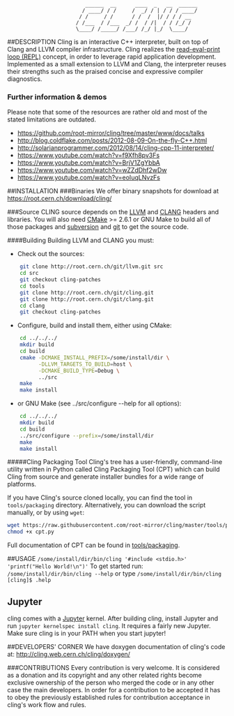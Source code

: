 ```
                         ______  __      ____  _   __  ______
                        / ____/ / /     /  _/ / | / / / ____/
                       / /     / /      / /  /  |/ / / / __
                      / /___  / /___  _/ /  / /|  / / /_/ /
                      \____/ /_____/ /___/ /_/ |_/  \____/

```


##DESCRIPTION
Cling is an interactive C++ interpreter, built on top of Clang and LLVM compiler infrastructure. Cling realizes the [read-eval-print loop (REPL)](http://en.wikipedia.org/wiki/Read%E2%80%93eval%E2%80%93print_loop) concept, in order to leverage rapid application development. Implemented as a small extension to LLVM and Clang, the interpreter reuses their strengths such as the praised concise and expressive compiler diagnostics.

### Further information & demos
  Please note that some of the resources are rather old and most of the stated limitations are outdated.
  * https://github.com/root-mirror/cling/tree/master/www/docs/talks
  * http://blog.coldflake.com/posts/2012-08-09-On-the-fly-C++.html
  * http://solarianprogrammer.com/2012/08/14/cling-cpp-11-interpreter/
  * https://www.youtube.com/watch?v=f9Xfh8pv3Fs
  * https://www.youtube.com/watch?v=BrjV1ZgYbbA
  * https://www.youtube.com/watch?v=wZZdDhf2wDw
  * https://www.youtube.com/watch?v=eoIuqLNvzFs

##INSTALLATION
###Binaries
  We offer binary snapshots for download at https://root.cern.ch/download/cling/

###Source
  CLING source depends on the [LLVM][1] and [CLANG][2] headers and libraries.
You will also need [CMake][3] >= 2.6.1 or GNU Make to build all of those
packages and [subversion][4] and [git][5] to get the source code.

   [1]: http://llvm.org
   [2]: http://clang.llvm.org
   [3]: http://cmake.org
   [4]: http://subversion.tigris.org
   [5]: http://git-scm.com

####Building
  Building LLVM and CLANG you must:
   * Check out the sources:
```bash
    git clone http://root.cern.ch/git/llvm.git src
    cd src
    git checkout cling-patches
    cd tools
    git clone http://root.cern.ch/git/cling.git
    git clone http://root.cern.ch/git/clang.git
    cd clang
    git checkout cling-patches
```
   * Configure, build and install them, either using CMake:

```bash
    cd ../../../
    mkdir build
    cd build
    cmake -DCMAKE_INSTALL_PREFIX=/some/install/dir \
          -DLLVM_TARGETS_TO_BUILD=host \
          -DCMAKE_BUILD_TYPE=Debug \
          ../src
    make
    make install
```
   * or GNU Make (see ../src/configure --help for all options):

```bash
    cd ../../../
    mkdir build
    cd build
    ../src/configure --prefix=/some/install/dir
    make
    make install
```
#####Cling Packaging Tool
Cling's tree has a user-friendly, command-line utility written in Python called
Cling Packaging Tool (CPT) which can build Cling from source and generate
installer bundles for a wide range of platforms.

If you have Cling's source cloned locally, you can find the tool in
```tools/packaging``` directory. Alternatively, you can download the script
manually, or by using ```wget```:
```sh
wget https://raw.githubusercontent.com/root-mirror/cling/master/tools/packaging/cpt.py
chmod +x cpt.py
```

Full documentation of CPT can be found in [tools/packaging](https://github.com/root-mirror/cling/tree/master/tools/packaging).

##USAGE
   `/some/install/dir/bin/cling '#include <stdio.h>' 'printf("Hello World!\n")'`
   To get started run: `/some/install/dir/bin/cling --help`
   or type
   `/some/install/dir/bin/cling`
   `[cling]$ .help`

## Jupyter

cling comes with a [Jupyter][6] kernel. After building cling, install Jupyter and run ```jupyter kernelspec install cling```. It requires a fairly new Jupyter. Make sure cling is in your PATH when you start jupyter!

   [6]: http://jupyter.org

##DEVELOPERS' CORNER
   We have doxygen documentation of cling's code at: http://cling.web.cern.ch/cling/doxygen/

###CONTRIBUTIONS
  Every contribution is very welcome. It is considered as a donation and its copyright and any other related
rights become exclusive ownership of the person who merged the code or in any other case the main developers.
  In order for a contribution to be accepted it has to obey the previously
established rules for contribution acceptance in cling's work flow and rules.

